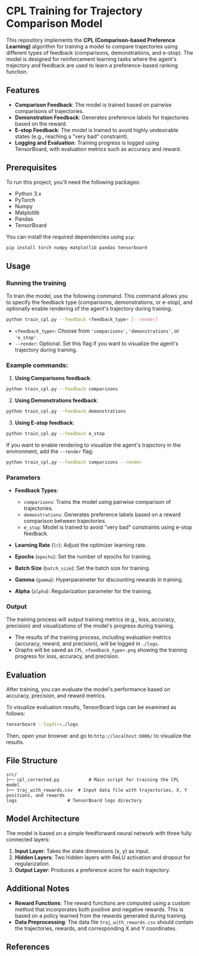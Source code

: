 # **CPL Training for Trajectory Comparison Model**

This repository implements the **CPL (Comparison-based Preference Learning)** algorithm for training a model to compare trajectories using different types of feedback (comparisons, demonstrations, and e-stop). The model is designed for reinforcement learning tasks where the agent's trajectory and feedback are used to learn a preference-based ranking function.

## **Features**

- **Comparison Feedback**: The model is trained based on pairwise comparisons of trajectories.
- **Demonstration Feedback**: Generates preference labels for trajectories based on the reward.
- **E-stop Feedback**: The model is trained to avoid highly undesirable states (e.g., reaching a "very bad" constraint).
- **Logging and Evaluation**: Training progress is logged using TensorBoard, with evaluation metrics such as accuracy and reward.

## **Prerequisites**

To run this project, you'll need the following packages:

- Python 3.x
- PyTorch
- Numpy
- Matplotlib
- Pandas
- TensorBoard

You can install the required dependencies using `pip`:

```bash
pip install torch numpy matplotlib pandas tensorboard
```

## **Usage**

### Running the training

To train the model, use the following command. This command allows you to specify the feedback type (comparisons, demonstrations, or e-stop), and optionally enable rendering of the agent's trajectory during training.

```bash
python train_cpl.py --feedback <feedback_type> [--render]
```

- `<feedback_type>`: Choose from `'comparisons'`, `'demonstrations'`, or `'e_stop'`.
- `--render`: Optional. Set this flag if you want to visualize the agent's trajectory during training.

### Example commands:

1. **Using Comparisons feedback**:

```bash
python train_cpl.py --feedback comparisons
```

2. **Using Demonstrations feedback**:

```bash
python train_cpl.py --feedback demonstrations
```

3. **Using E-stop feedback**:

```bash
python train_cpl.py --feedback e_stop
```

If you want to enable rendering to visualize the agent's trajectory in the environment, add the `--render` flag:

```bash
python train_cpl.py --feedback comparisons --render
```

### Parameters

- **Feedback Types**:
  - `comparisons`: Trains the model using pairwise comparison of trajectories.
  - `demonstrations`: Generates preference labels based on a reward comparison between trajectories.
  - `e_stop`: Model is trained to avoid "very bad" constraints using e-stop feedback.

- **Learning Rate** (`lr`): Adjust the optimizer learning rate.
- **Epochs** (`epochs`): Set the number of epochs for training.
- **Batch Size** (`batch_size`): Set the batch size for training.
- **Gamma** (`gamma`): Hyperparameter for discounting rewards in training.
- **Alpha** (`alpha`): Regularization parameter for the training.

### Output

The training process will output training metrics (e.g., loss, accuracy, precision) and visualizations of the model's progress during training.

- The results of the training process, including evaluation metrics (accuracy, reward, and precision), will be logged in `./logs`.
- Graphs will be saved as `CPL_<feedback_type>.png` showing the training progress for loss, accuracy, and precision.

## **Evaluation**

After training, you can evaluate the model's performance based on accuracy, precision, and reward metrics.

To visualize evaluation results, TensorBoard logs can be examined as follows:

```bash
tensorboard --logdir=./logs
```

Then, open your browser and go to `http://localhost:6006/` to visualize the results.

## **File Structure**

```
src/
├── cpl_corrected.py           # Main script for training the CPL model
├── traj_with_rewards.csv  # Input data file with trajectories, X, Y positions, and rewards
logs                   # TensorBoard logs directory
```

## **Model Architecture**

The model is based on a simple feedforward neural network with three fully connected layers:

1. **Input Layer**: Takes the state dimensions (x, y) as input.
2. **Hidden Layers**: Two hidden layers with ReLU activation and dropout for regularization.
3. **Output Layer**: Produces a preference score for each trajectory.

## **Additional Notes**

- **Reward Functions**: The reward functions are computed using a custom method that incorporates both positive and negative rewards. This is based on a policy learned from the rewards generated during training.
- **Data Preprocessing**: The data file `traj_with_rewards.csv` should contain the trajectories, rewards, and corresponding X and Y coordinates.
  
## **References**
